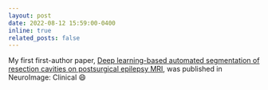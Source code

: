 ```yaml
---
layout: post
date: 2022-08-12 15:59:00-0400
inline: true
related_posts: false
---
```


My first first-author paper, [Deep learning-based automated segmentation of resection cavities on postsurgical epilepsy MRI](https://www.sciencedirect.com/science/article/pii/S2213158222002194), was published in NeuroImage: Clinical :smile:
